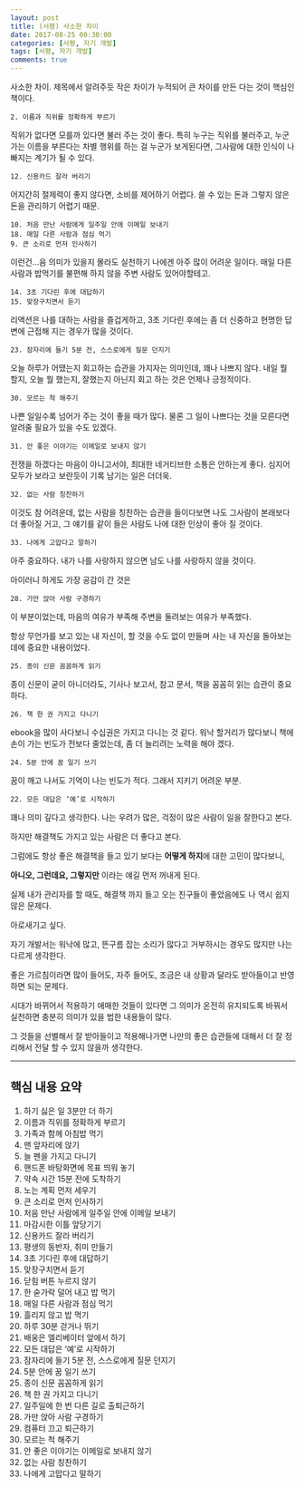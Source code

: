 ```yaml
---
layout: post
title: (서평) 사소한 차이
date: 2017-08-25 00:30:00
categories: [서평, 자기 개발]
tags: [서평, 자기 개발]
comments: true
---
```


사소한 차이. 제목에서 알려주듯 작은 차이가 누적되어 큰 차이를 만든 다는 것이 핵심인 책이다.

    2. 이름과 직위를 정확하게 부르기

직위가 없다면 모를까 있다면 불러 주는 것이 좋다.
특히 누구는 직위를 불러주고, 누군가는 이름을 부른다는 차별 행위를 하는 걸 누군가 보게된다면, 그사람에 대한 인식이 나빠지는 계기가 될 수 있다.


    12. 신용카드 잘라 버리기

어지간히 절제력이 좋지 않다면, 소비를 제어하기 어렵다. 쓸 수 있는 돈과 그렇지 않은 돈을 관리하기 어렵기 때문.


    10. 처음 만난 사람에게 일주일 안에 이메일 보내기
    18. 매일 다른 사람과 점심 먹기
    9. 큰 소리로 먼저 인사하기

이런건...음 의미가 있을지 몰라도 실천하기 나에겐 아주 많이 어려운 일이다. 매일 다른사람과 밥먹기를 불편해 하지 않을 주변 사람도 있어야할테고.


    14. 3초 기다린 후에 대답하기
    15. 맞장구치면서 듣기

리액션은 나를 대하는 사람을 즐겁게하고, 3초 기다린 후에는 좀 더 신중하고 현명한 답변에 근접해 지는 경우가 많을 것이다.


    23. 잠자리에 들기 5분 전, 스스로에게 질문 던지기

오늘 하루가 어땠는지 회고하는 습관을 가지자는 의미인데, 꽤나 나쁘지 않다. 내일 뭘 할지, 오늘 뭘 했는지, 잘했는지 아닌지 회고 하는 것은 언제나 긍정적이다.


    30. 모르는 척 해주기

나쁜 일일수록 넘어가 주는 것이 좋을 때가 많다. 물론 그 일이 나쁘다는 것을 모른다면 알려줄 필요가 있을 수도 있겠다.


    31. 안 좋은 이야기는 이메일로 보내지 않기

전쟁을 하겠다는 마음이 아니고서야, 최대한 네거티브한 소통은 안하는게 좋다. 심지어 모두가 보라고 보란듯이 기록 남기는 일은 더더욱.

    32. 없는 사람 칭찬하기

이것도 참 어려운데, 없는 사람을 칭찬하는 습관을 들이다보면 나도 그사람이 본래보다 더 좋아질 거고, 그 얘기를 같이 들은 사람도 나에 대한 인상이 좋아 질 것이다.

    33. 나에게 고맙다고 말하기

아주 중요하다. 내가 나를 사랑하지 않으면 남도 나를 사랑하지 않을 것이다.



아이러니 하게도 가장 공감이 간 것은

    28. 가만 앉아 사람 구경하기

이 부분이었는데, 마음의 여유가 부족해 주변을 둘려보는 여유가 부족했다.

항상 무언가를 보고 있는 내 자신이, 할 것을 수도 없이 만들며 사는 내 자신을 돌아보는 데에 중요한 내용이었다.



    25. 종이 신문 꼼꼼하게 읽기

종이 신문이 굳이 아니더라도, 기사나 보고서, 참고 문서, 책을 꼼꼼히 읽는 습관이 중요 하다.


    26. 책 한 권 가지고 다니기

ebook을 많이 사다보니 수십권은 가지고 다니는 것 같다.
워낙 할거리가 많다보니 책에 손이 가는 빈도가 전보다 줄었는데, 좀 더 늘리려는 노력을 해야 겠다.


    24. 5분 안에 꿈 일기 쓰기

꿈이 깨고 나서도 기억이 나는 빈도가 적다. 그래서 지키기 어려운 부분.


    22. 모든 대답은 ‘예’로 시작하기

꽤나 의미 깊다고 생각한다.
나는 우려가 많은, 걱정이 많은 사람이 일을 잘한다고 본다.

하지만 해결책도 가지고 있는 사람은 더 좋다고 본다.

그럼에도 항상 좋은 해결책을 들고 있기 보다는 **어떻게 하지**에 대한 고민이 많다보니, 

**아니오, 그런데요, 그렇지만** 이라는 얘길 먼저 꺼내게 된다.

실제 내가 관리자를 할 때도, 해결책 까지 들고 오는 친구들이 좋았음에도 나 역시 쉽지 않은 문제다.

아로새기고 싶다.

자기 개발서는 워낙에 많고, 뜬구름 잡는 소리가 많다고 거부하시는 경우도 많지만 나는 다르게 생각한다.

좋은 가르침이라면 많이 들어도, 자주 들어도, 조금은 내 상황과 달라도 받아들이고 반영하면 되는 문제다.

시대가 바뀌어서 적용하기 애매한 것들이 있다면 그 의미가 온전히 유지되도록 바꿔서 실천하면 충분히 의미가 있을 법한 내용들이 많다.

그 것들을 선별해서 잘 받아들이고 적용해나가면 나만의 좋은 습관들에 대해서 더 잘 정리해서 전달 할 수 있지 않을까 생각한다.

---

핵심 내용 요약
---
1. 하기 싫은 일 3분만 더 하기
2. 이름과 직위를 정확하게 부르기
3. 가족과 함께 아침밥 먹기
4. 맨 앞자리에 앉기
5. 늘 펜을 가지고 다니기
6. 핸드폰 바탕화면에 목표 띄워 놓기
7. 약속 시간 15분 전에 도착하기
8. 노는 계획 먼저 세우기
9. 큰 소리로 먼저 인사하기
10. 처음 만난 사람에게 일주일 안에 이메일 보내기
11. 마감시한 이틀 앞당기기
12. 신용카드 잘라 버리기
13. 평생의 동반자, 취미 만들기
14. 3초 기다린 후에 대답하기
15. 맞장구치면서 듣기
16. 닫힘 버튼 누르지 않기
17. 한 숟가락 덜어 내고 밥 먹기
18. 매일 다른 사람과 점심 먹기
19. 흘리지 않고 밥 먹기
20. 하루 30분 걷거나 뛰기
21. 배웅은 엘리베이터 앞에서 하기
22. 모든 대답은 ‘예’로 시작하기
23. 잠자리에 들기 5분 전, 스스로에게 질문 던지기
24. 5분 안에 꿈 일기 쓰기
25. 종이 신문 꼼꼼하게 읽기
26. 책 한 권 가지고 다니기
27. 일주일에 한 번 다른 길로 출퇴근하기
28. 가만 앉아 사람 구경하기
29. 컴퓨터 끄고 퇴근하기
30. 모르는 척 해주기
31. 안 좋은 이야기는 이메일로 보내지 않기
32. 없는 사람 칭찬하기
33. 나에게 고맙다고 말하기
